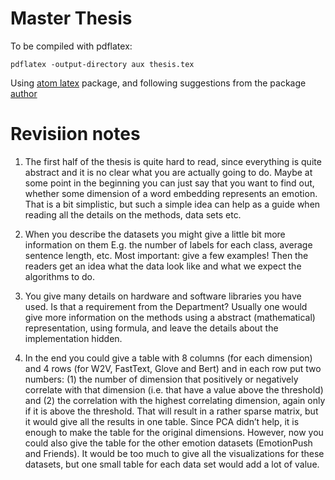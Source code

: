 # Master Thesis
To be compiled with pdflatex:

```
pdflatex -output-directory aux thesis.tex
```

Using [atom latex](https://atom.io/packages/latex) package, and following suggestions from the package [author](https://gist.github.com/Aerijo/5b9522530715e5be6e89fc012e9a72a8)


# Revisiion notes
 1. The first half of the thesis is quite hard to read, since everything is quite abstract and it is no clear what you are actually going to do. Maybe at some point in the beginning you can just say that you want to find out, whether some dimension of a word embedding represents an emotion. That is a bit simplistic, but such a simple idea can help as a guide when reading all the details on the methods, data sets etc.

 2. When you describe the datasets you might give a little bit more information on them E.g. the number of labels for each class, average sentence length, etc. Most important: give a few examples! Then the readers get an idea what the data look like and what we expect the algorithms to do.

 3. You give many details on hardware and software libraries you have used. Is that a requirement from the Department? Usually one would give more information on the methods using a abstract (mathematical) representation, using formula, and leave the details about the implementation hidden.

 4. In the end you could give a table with 8 columns (for each dimension) and 4 rows (for W2V, FastText, Glove and Bert) and in each row put two numbers: (1) the number of dimension that positively or negatively correlate with that dimension (i.e. that have a value above the threshold) and (2) the correlation with the highest correlating dimension, again only if it is above the threshold. That will result in a rather sparse matrix, but it would give all the results in one table. Since PCA didn’t help, it is enough to make the table for the original dimensions. However, now you could also give the table for the other emotion datasets (EmotionPush and Friends). It would be too much to give all the visualizations for these datasets, but one small table for each data set would add a lot of value.
